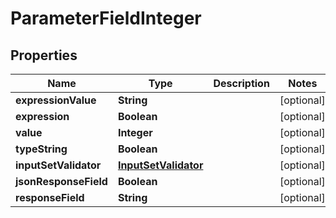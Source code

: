 # ParameterFieldInteger

## Properties
Name | Type | Description | Notes
------------ | ------------- | ------------- | -------------
**expressionValue** | **String** |  |  [optional]
**expression** | **Boolean** |  |  [optional]
**value** | **Integer** |  |  [optional]
**typeString** | **Boolean** |  |  [optional]
**inputSetValidator** | [**InputSetValidator**](InputSetValidator.md) |  |  [optional]
**jsonResponseField** | **Boolean** |  |  [optional]
**responseField** | **String** |  |  [optional]
